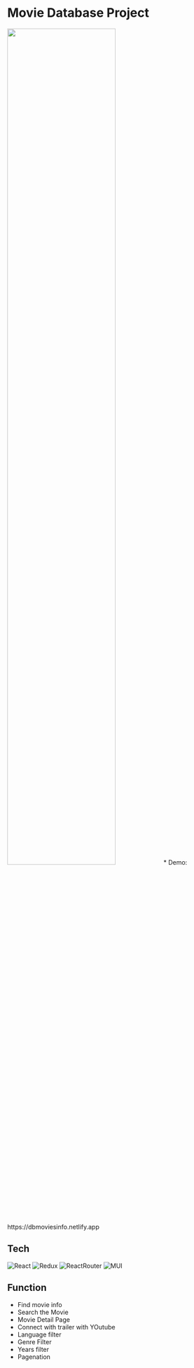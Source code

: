 # Movie Database Project
<img width='70%' src="https://github.com/legowen/Portfolio/blob/main/img/dbmoviesinfo.png?raw=true"/>
* Demo: https://dbmoviesinfo.netlify.app
<br>



## Tech
![React](https://img.shields.io/badge/-React-222222?style=for-the-badge&logo=react)
![Redux](https://img.shields.io/badge/-Redux-purple?style=for-the-badge&logo=Redux)
![ReactRouter](https://img.shields.io/badge/-ReactRouter-white?style=for-the-badge&logo=ReactRouter)
![MUI](https://img.shields.io/badge/-MUI-grey?style=for-the-badge&logo=MUI)

## Function
* Find movie info
* Search the Movie
* Movie Detail Page
* Connect with trailer with YOutube
* Language filter
* Genre Filter
* Years filter
* Pagenation
